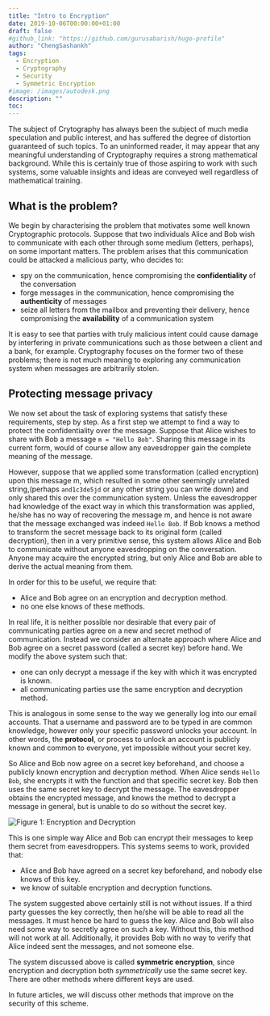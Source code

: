 ```yaml
---
title: "Intro to Encryption"
date: 2019-10-06T00:00:00+01:00
draft: false
#github_link: "https://github.com/gurusabarish/hugo-profile"
author: "ChengSashankh"
tags:
  - Encryption
  - Cryptography
  - Security
  - Symmetric Encryption
#image: /images/autodesk.png
description: ""
toc: 
---
```


The subject of Crytography has always been the subject of much media speculation and public interest, and has suffered the degree of distortion guaranteed of such topics. To an uninformed reader, it may appear that any meaningful understanding of Cryptography requires a strong mathematical background. While this is certainly true of those aspiring to work with such systems, some valuable insights and ideas are conveyed well regardless of mathematical training.

## What is the problem?

We begin by characterising the problem that motivates some well known Cryptographic protocols. Suppose that two individuals Alice and Bob wish to communicate with each other through some medium (letters, perhaps), on some important matters. The problem arises that this communication could be attacked a malicious party, who decides to:

- spy on the communication, hence compromising the **confidentiality** of the conversation
- forge messages in the communication, hence compromising the **authenticity** of messages
- seize all letters from the mailbox and preventing their delivery, hence compromising the **availability** of a communication system

It is easy to see that parties with truly malicious intent could cause damage by interfering in private communications such as those between a client and a bank, for example. Cryptography focuses on the former two of these problems; there is not much meaning to exploring any communication system when messages are arbitrarily stolen.

## Protecting message privacy

We now set about the task of exploring systems that satisfy these requirements, step by step. As a first step we attempt to find a way to protect the confidentiality over the message. Suppose that Alice wishes to share with Bob a message `m = "Hello Bob"`. Sharing this message in its current form, would of course allow any eavesdropper gain the complete meaning of the message.

However, suppose that we applied some transformation (called encryption) upon this message m, which resulted in some other seemingly unrelated string,(perhaps `and1c3de5jd` or any other string you can write down) and only shared this over the communication system. Unless the eavesdropper had knowledge of the exact way in which this transformation was applied, he/she has no way of recovering the message m, and hence is not aware that the message exchanged was indeed `Hello Bob`. If Bob knows a method to transform the secret message back to its original form (called decryption), then in a very primitive sense, this system allows Alice and Bob to communicate without anyone eavesdropping on the conversation. Anyone may acquire the encrypted string, but only Alice and Bob are able to derive the actual meaning from them.

In order for this to be useful, we require that:
- Alice and Bob agree on an encryption and decryption method.
- no one else knows of these methods.

In real life, it is neither possible nor desirable that every pair of communicating parties agree on a new and secret method of communication. Instead we consider an alternate approach where Alice and Bob agree on a secret password (called a secret key) before hand. We modify the above system such that:

- one can only decrypt a message if the key with which it was encrypted is known.
- all communicating parties use the same encryption and decryption method.

This is analogous in some sense to the way we generally log into our email accounts. That a username and password are to be typed in are common knowledge, however only your specific password unlocks your account. In other words, the **protocol**, or process to unlock an account is publicly known and common to everyone, yet impossible without your secret key.

So Alice and Bob now agree on a secret key beforehand, and choose a publicly known encryption and decryption method. When Alice sends `Hello Bob`, she encrypts it with the function and that specific secret key. Bob then uses the same secret key to decrypt the message. The eavesdropper obtains the encrypted message, and knows the method to decrypt a message in general, but is unable to do so without the secret key.

![Figure 1: Encryption and Decryption](/images/Figure_1.png)

This is one simple way Alice and Bob can encrypt their messages to keep them secret from eavesdroppers. This systems seems to work, provided that:

- Alice and Bob have agreed on a secret key beforehand, and nobody else knows of this key.
- we know of suitable encryption and decryption functions.

The system suggested above certainly still is not without issues. If a third party guesses the key correctly, then he/she will be able to read all the messages. It must hence be hard to guess the key. Alice and Bob will also need some way to secretly agree on such a key. Without this, this method will not work at all. Additionally, it provides Bob with no way to verify that Alice indeed sent the messages, and not someone else.

The system discussed above is called **symmetric encryption**, since encryption and decryption both _symmetrically_ use the same secret key. There are other methods where different keys are used.

In future articles, we will discuss other methods that improve on the security of this scheme.